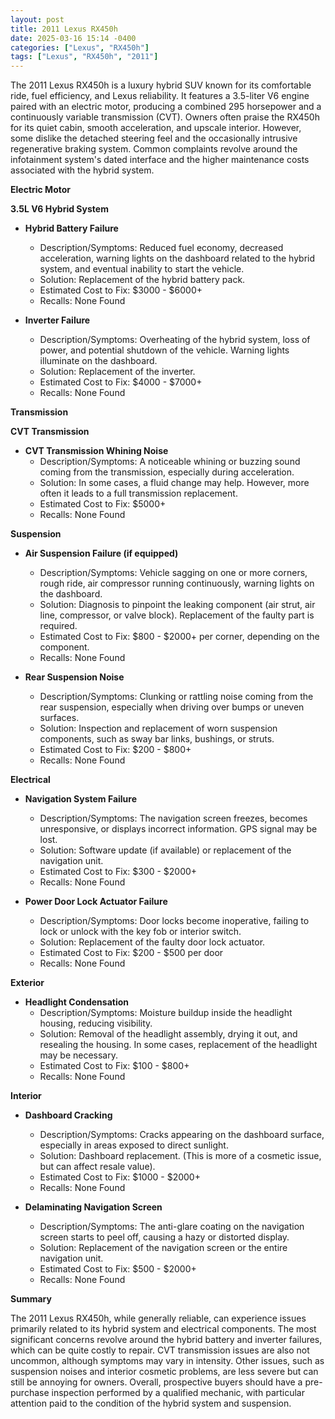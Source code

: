 ```yaml
---
layout: post
title: 2011 Lexus RX450h
date: 2025-03-16 15:14 -0400
categories: ["Lexus", "RX450h"]
tags: ["Lexus", "RX450h", "2011"]
---
```

The 2011 Lexus RX450h is a luxury hybrid SUV known for its comfortable ride, fuel efficiency, and Lexus reliability. It features a 3.5-liter V6 engine paired with an electric motor, producing a combined 295 horsepower and a continuously variable transmission (CVT). Owners often praise the RX450h for its quiet cabin, smooth acceleration, and upscale interior. However, some dislike the detached steering feel and the occasionally intrusive regenerative braking system. Common complaints revolve around the infotainment system's dated interface and the higher maintenance costs associated with the hybrid system.

**Electric Motor**

**3.5L V6 Hybrid System**

*   **Hybrid Battery Failure**
    *   Description/Symptoms: Reduced fuel economy, decreased acceleration, warning lights on the dashboard related to the hybrid system, and eventual inability to start the vehicle.
    *   Solution: Replacement of the hybrid battery pack.
    *   Estimated Cost to Fix: $3000 - $6000+
    *   Recalls: None Found

*   **Inverter Failure**
    *   Description/Symptoms: Overheating of the hybrid system, loss of power, and potential shutdown of the vehicle. Warning lights illuminate on the dashboard.
    *   Solution: Replacement of the inverter.
    *   Estimated Cost to Fix: $4000 - $7000+
    *   Recalls: None Found

**Transmission**

**CVT Transmission**

*   **CVT Transmission Whining Noise**
    *   Description/Symptoms: A noticeable whining or buzzing sound coming from the transmission, especially during acceleration.
    *   Solution: In some cases, a fluid change may help. However, more often it leads to a full transmission replacement.
    *   Estimated Cost to Fix: $5000+
    *   Recalls: None Found

**Suspension**

*   **Air Suspension Failure (if equipped)**
    *   Description/Symptoms: Vehicle sagging on one or more corners, rough ride, air compressor running continuously, warning lights on the dashboard.
    *   Solution: Diagnosis to pinpoint the leaking component (air strut, air line, compressor, or valve block). Replacement of the faulty part is required.
    *   Estimated Cost to Fix: $800 - $2000+ per corner, depending on the component.
    *   Recalls: None Found

*   **Rear Suspension Noise**
    *   Description/Symptoms: Clunking or rattling noise coming from the rear suspension, especially when driving over bumps or uneven surfaces.
    *   Solution: Inspection and replacement of worn suspension components, such as sway bar links, bushings, or struts.
    *   Estimated Cost to Fix: $200 - $800+
    *   Recalls: None Found

**Electrical**

*   **Navigation System Failure**
    *   Description/Symptoms: The navigation screen freezes, becomes unresponsive, or displays incorrect information. GPS signal may be lost.
    *   Solution: Software update (if available) or replacement of the navigation unit.
    *   Estimated Cost to Fix: $300 - $2000+
    *   Recalls: None Found

*   **Power Door Lock Actuator Failure**
    *   Description/Symptoms: Door locks become inoperative, failing to lock or unlock with the key fob or interior switch.
    *   Solution: Replacement of the faulty door lock actuator.
    *   Estimated Cost to Fix: $200 - $500 per door
    *   Recalls: None Found

**Exterior**

*   **Headlight Condensation**
    *   Description/Symptoms: Moisture buildup inside the headlight housing, reducing visibility.
    *   Solution: Removal of the headlight assembly, drying it out, and resealing the housing. In some cases, replacement of the headlight may be necessary.
    *   Estimated Cost to Fix: $100 - $800+
    *   Recalls: None Found

**Interior**

*   **Dashboard Cracking**
    *   Description/Symptoms: Cracks appearing on the dashboard surface, especially in areas exposed to direct sunlight.
    *   Solution: Dashboard replacement. (This is more of a cosmetic issue, but can affect resale value).
    *   Estimated Cost to Fix: $1000 - $2000+
    *   Recalls: None Found

*   **Delaminating Navigation Screen**
    *   Description/Symptoms: The anti-glare coating on the navigation screen starts to peel off, causing a hazy or distorted display.
    *   Solution: Replacement of the navigation screen or the entire navigation unit.
    *   Estimated Cost to Fix: $500 - $2000+
    *   Recalls: None Found

**Summary**

The 2011 Lexus RX450h, while generally reliable, can experience issues primarily related to its hybrid system and electrical components. The most significant concerns revolve around the hybrid battery and inverter failures, which can be quite costly to repair. CVT transmission issues are also not uncommon, although symptoms may vary in intensity. Other issues, such as suspension noises and interior cosmetic problems, are less severe but can still be annoying for owners. Overall, prospective buyers should have a pre-purchase inspection performed by a qualified mechanic, with particular attention paid to the condition of the hybrid system and suspension.

